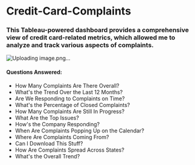 # Credit-Card-Complaints
### This Tableau-powered dashboard provides a comprehensive view of credit card-related metrics, which allowed me to analyze and track various aspects of complaints. 
![Uploading image.png…]()

#### Questions Answered:
- How Many Complaints Are There Overall?
- What's the Trend Over the Last 12 Months?
- Are We Responding to Complaints on Time?
- What's the Percentage of Closed Complaints?
- How Many Complaints Are Still In Progress?
- What Are the Top Issues?
- How's the Company Responding?
- When Are Complaints Popping Up on the Calendar?
- Where Are Complaints Coming From?
- Can I Download This Stuff?
- How Are Complaints Spread Across States?
- What's the Overall Trend?

